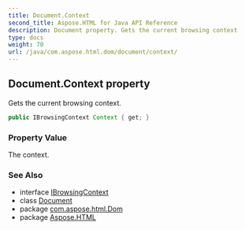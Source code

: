 ```yaml
---
title: Document.Context
second_title: Aspose.HTML for Java API Reference
description: Document property. Gets the current browsing context
type: docs
weight: 70
url: /java/com.aspose.html.dom/document/context/
---
```

## Document.Context property

Gets the current browsing context.

```java
public IBrowsingContext Context { get; }
```

### Property Value

The context.

### See Also

* interface [IBrowsingContext](../../ibrowsingcontext/)
* class [Document](../)
* package [com.aspose.html.Dom](../../document/)
* package [Aspose.HTML](../../../)
